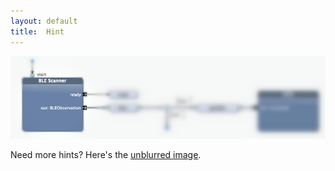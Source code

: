 ```yaml
---
layout: default
title:  Hint
---
```


![alt](images/ble-scanner-2_blur.jpg)  

Need more hints? Here's the [unblurred image][unblurred image].

[unblurred image]: hint4.html